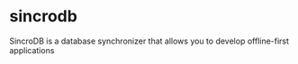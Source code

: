 # sincrodb
SincroDB is a database synchronizer that allows you to develop offline-first applications
